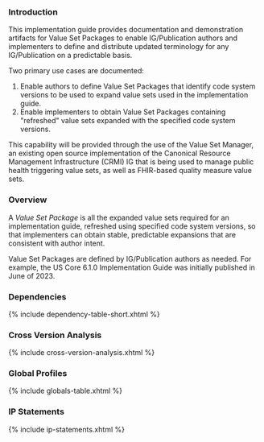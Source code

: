 ### Introduction

This implementation guide provides documentation and demonstration artifacts for Value Set Packages to enable IG/Publication authors and implementers to define and distribute updated terminology for any IG/Publication on a predictable basis. 

Two primary use cases are documented:

1. Enable authors to define Value Set Packages that identify code system versions to be used to expand value sets used in the implementation guide. 
2. Enable implementers to obtain Value Set Packages containing "refreshed" value sets expanded with the specified code system versions. 

This capability will be provided through the use of the Value Set Manager, an existing open source implementation of the Canonical Resource Management Infrastructure (CRMI) IG that is being used to manage public health triggering value sets, as well as FHIR-based quality measure value sets.

### Overview

A _Value Set Package_ is all the expanded value sets required for an implementation guide, refreshed using specified code system versions, so that implementers can obtain stable, predictable expansions that are consistent with author intent.

Value Set Packages are defined by IG/Publication authors as needed. For example, the US Core 6.1.0 Implementation Guide was initially published in June of 2023.

### Dependencies

{% include dependency-table-short.xhtml %}

### Cross Version Analysis

{% include cross-version-analysis.xhtml %}

### Global Profiles

{% include globals-table.xhtml %}

### IP Statements

{% include ip-statements.xhtml %}
